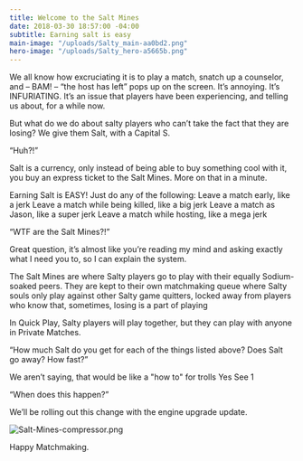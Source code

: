 ```yaml
---
title: Welcome to the Salt Mines
date: 2018-03-30 18:57:00 -04:00
subtitle: Earning salt is easy
main-image: "/uploads/Salty_main-aa0bd2.png"
hero-image: "/uploads/Salty_hero-a5665b.png"
---
```


We all know how excruciating it is to play a match, snatch up a counselor, and – BAM! – “the host has left” pops up on the screen. It’s annoying. It’s INFURIATING. It’s an issue that players have been experiencing, and telling us about, for a while now.

But what do we do about salty players who can’t take the fact that they are losing? We give them Salt, with a Capital S.

 

“Huh?!”

Salt is a currency, only instead of being able to buy something cool with it, you buy an express ticket to the Salt Mines. More on that in a minute.

Earning Salt is EASY! Just do any of the following:
Leave a match early, like a jerk
Leave a match while being killed, like a big jerk
Leave a match as Jason, like a super jerk
Leave a match while hosting, like a mega jerk
 

“WTF are the Salt Mines?!”

Great question, it’s almost like you’re reading my mind and asking exactly what I need you to, so I can explain the system.

The Salt Mines are where Salty players go to play with their equally Sodium-soaked peers. They are kept to their own matchmaking queue where Salty souls only play against other Salty game quitters, locked away from players who know that, sometimes, losing is a part of playing

In Quick Play, Salty players will play together, but they can play with anyone in Private Matches.

 

“How much Salt do you get for each of the things listed above? Does Salt go away? How fast?”

We aren’t saying, that would be like a "how to" for trolls
Yes
See 1
 

“When does this happen?”

We’ll be rolling out this change with the engine upgrade update.

 ![Salt-Mines-compressor.png](/uploads/Salt-Mines-compressor.png)

Happy Matchmaking.
